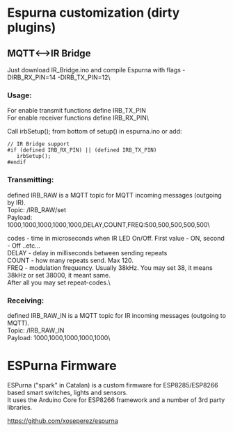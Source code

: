 # Espurna customization (dirty plugins)
## MQTT<-->IR Bridge

Just download IR_Bridge.ino and compile Espurna with flags -DIRB_RX_PIN=14 -DIRB_TX_PIN=12\

### Usage:

 For enable transmit functions define IRB_TX_PIN\
 For enable receiver functions define IRB_RX_PIN\

 Call irbSetup(); from bottom of setup() in espurna.ino or add:

```
// IR Bridge support
#if (defined IRB_RX_PIN) || (defined IRB_TX_PIN)
   irbSetup();
#endif
```

### Transmitting:
 defined IRB_RAW is a MQTT topic for MQTT incoming messages (outgoing by IR).\
 Topic: <root>/IRB_RAW/set\
 Payload: 1000,1000,1000,1000,1000,DELAY,COUNT,FREQ:500,500,500,500,500\

 codes - time in microseconds when IR LED On/Off. First value - ON, second - Off ..etc...\
 DELAY - delay in milliseconds between sending repeats\
 COUNT - how many repeats send. Max 120.\
 FREQ - modulation frequency. Usually 38kHz. You may set 38, it means 38kHz or set 38000, it meant same.\
 After all you may set repeat-codes.\

### Receiving:
 defined IRB_RAW_IN is a MQTT topic for IR incoming messages (outgoing to MQTT).\
 Topic: <root>/IRB_RAW_IN\
 Payload: 1000,1000,1000,1000,1000\


# ESPurna Firmware

ESPurna ("spark" in Catalan) is a custom firmware for ESP8285/ESP8266 based smart switches, lights and sensors.\
It uses the Arduino Core for ESP8266 framework and a number of 3rd party libraries.

https://github.com/xoseperez/espurna